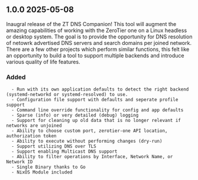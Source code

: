 ## 1.0.0 2025-05-08 <dave at tiredofit dot ca>

Inaugral release of the ZT DNS Companion!
This tool will augment the amazing capabilities of working with the ZeroTier one on a Linux headless or desktop system.
The goal is to provide the opportunity for DNS resolution of netowrk advertised DNS servers and search domains per joined network.
There are a few other projects which perform similar functions, this felt like an opportunity to build a tool to support multiple backends and introduce various quality of life features.

   ### Added
      - Run with its own application defaults to detect the right backend (systemd-networkd or systemd-resolved) to use.
      - Configuration file support with defaults and seperate profile support
      - Command line override functionality for config and app defaults
      - Sparse (info) or very detailed (debug) logging
      - Support for cleaning up old data that is no longer relevant if networks are unjoined
      - Ability to choose custom port, zerotier-one API location, authorization token
      - Ability to execute without performing changes (dry-run)
      - Support utilizing DNS over TLS
      - Support enabling Multicast DNS support
      - Ability to filter operations by Interface, Network Name, or Network ID
      - Single Binary thanks to Go
      - NixOS Module included


